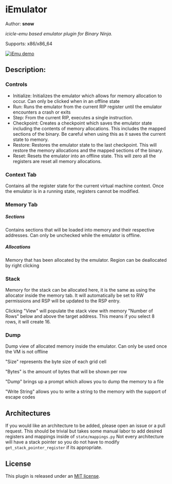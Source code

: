 # iEmulator
Author: **snow**

_icicle-emu based emulator plugin for Binary Ninja._

Supports: x86/x86_64

[![iEmu demo](https://i.imgur.com/clACzcr.png)](https://i.imgur.com/llLSA7g.mp4)

## Description:

### Controls
- Initialize: Initializes the emulator which allows for memory allocation to occur. Can only be clicked when in an offline state
- Run: Runs the emulator from the current RIP register until the emulator encounters a crash or exits
- Step: From the current RIP, executes a single instruction.
- Checkpoint: Creates a checkpoint which saves the emulator state including the contents of memory allocations. This includes the mapped sections of the binary. Be careful when using this as it saves the current state to memory.
- Restore: Restores the emulator state to the last checkpoint. This will restore the memory allocations and the mapped sections of the binary.
- Reset: Resets the emulator into an offline state. This will zero all the registers are reset all memory allocations.

### Context Tab
Contains all the register state for the current virtual machine context.
Once the emulator is in a running state, registers cannot be modified.

### Memory Tab

##### Sections
Contains sections that will be loaded into memory and their respective addresses. Can only be unchecked while the emulator is offline.

##### Allocations
Memory that has been allocated by the emulator. Region can be deallocated by right clicking

### Stack
Memory for the stack can be allocated here, it is the same as using the allocator inside the memory tab. It will automatically be set to RW permissions and RSP will be updated to the RSP entry.

Clicking "View" will populate the stack view with memory "Number of Rows" below and above the target address. This means if you select 8 rows, it will create 16.

### Dump
Dump view of allocated memory inside the emulator. Can only be used once the VM is not offline

"Size" represents the byte size of each grid cell

"Bytes" is the amount of bytes that will be shown per row

"Dump" brings up a prompt which allows you to dump the memory to a file

"Write String" allows you to write a string to the memory with the support of escape codes

## Architectures
If you would like an architecture to be added, please open an issue or a pull request.
This should be trivial but takes some manual labor to add desired registers and mappings inside of `state/mappings.py`
Not every architecture will have a stack pointer so you do not have to modify `get_stack_pointer_register` if its appropriate.

## License

This plugin is released under an [MIT license](./license).

